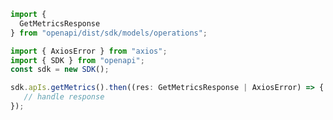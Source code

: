 <!-- Start SDK Example Usage -->
```typescript
import {
  GetMetricsResponse
} from "openapi/dist/sdk/models/operations";

import { AxiosError } from "axios";
import { SDK } from "openapi";
const sdk = new SDK();

sdk.apIs.getMetrics().then((res: GetMetricsResponse | AxiosError) => {
   // handle response
});
```
<!-- End SDK Example Usage -->